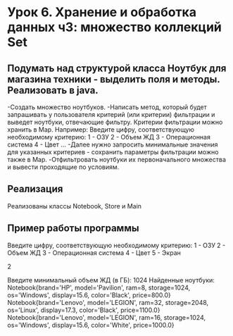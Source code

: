 # Урок 6. Хранение и обработка данных ч3: множество коллекций Set

## Подумать над структурой класса Ноутбук для магазина техники - выделить поля и методы. Реализовать в java.

-Создать множество ноутбуков.
-Написать метод, который будет запрашивать у пользователя критерий (или критерии) фильтрации и выведет ноутбуки, отвечающие фильтру. Критерии фильтрации можно хранить в Map.
Например:
Введите цифру, соответствующую необходимому критерию:
1 - ОЗУ
2 - Объем ЖД
3 - Операционная система
4 - Цвет …
-Далее нужно запросить минимальные значения для указанных критериев - сохранить параметры фильтрации можно также в Map.
-Отфильтровать ноутбуки их первоначального множества и вывести проходящие по условиям.

## Реализация

Реализованы классы Notebook, Store и Main

## Пример работы программы

Введите цифру, соответствующую необходимому критерию:
1 - ОЗУ
2 - Объем ЖД
3 - Операционная система
4 - Цвет
5 - Экран

2

Введите минимальный объем ЖД (в ГБ): 1024
Найденные ноутбуки:
Notebook{brand='HP', model='Pavilion', ram=8, storage=1024, os='Windows', display=15.6, color='Black', price=800.0}
Notebook{brand='Lenovo', model='LEGION', ram=32, storage=2048, os='Linux', display=17.3, color='Black', price=1100.0}
Notebook{brand='Lenovo', model='LEGION', ram=16, storage=1024, os='Windows', display=15.6, color='White', price=1000.0}
